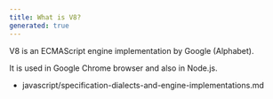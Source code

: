 ```yaml
---
title: What is V8?
generated: true
---
```


<div markdown="1" class="ans">
V8 is an ECMAScript engine implementation by Google (Alphabet).

It is used in Google Chrome browser and also in Node.js.
</div>

- javascript/specification-dialects-and-engine-implementations.md

